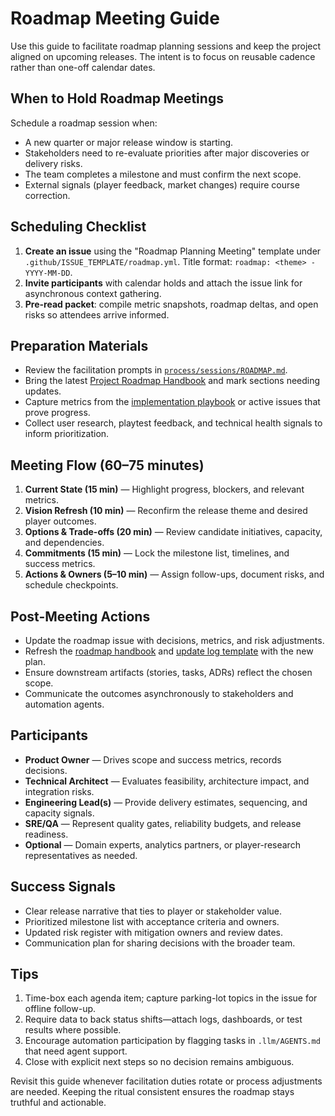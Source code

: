 # Roadmap Meeting Guide

Use this guide to facilitate roadmap planning sessions and keep the project aligned on upcoming releases. The intent is to focus on reusable cadence rather than one-off calendar dates.

## When to Hold Roadmap Meetings
Schedule a roadmap session when:
- A new quarter or major release window is starting.
- Stakeholders need to re-evaluate priorities after major discoveries or delivery risks.
- The team completes a milestone and must confirm the next scope.
- External signals (player feedback, market changes) require course correction.

## Scheduling Checklist
1. **Create an issue** using the "Roadmap Planning Meeting" template under `.github/ISSUE_TEMPLATE/roadmap.yml`. Title format: `roadmap: <theme> - YYYY-MM-DD`.
2. **Invite participants** with calendar holds and attach the issue link for asynchronous context gathering.
3. **Pre-read packet**: compile metric snapshots, roadmap deltas, and open risks so attendees arrive informed.

## Preparation Materials
- Review the facilitation prompts in [`process/sessions/ROADMAP.md`](../../process/sessions/ROADMAP.md).
- Bring the latest [Project Roadmap Handbook](roadmap.md) and mark sections needing updates.
- Capture metrics from the [implementation playbook](implementation-playbook.md) or active issues that prove progress.
- Collect user research, playtest feedback, and technical health signals to inform prioritization.

## Meeting Flow (60–75 minutes)
1. **Current State (15 min)** — Highlight progress, blockers, and relevant metrics.
2. **Vision Refresh (10 min)** — Reconfirm the release theme and desired player outcomes.
3. **Options & Trade-offs (20 min)** — Review candidate initiatives, capacity, and dependencies.
4. **Commitments (15 min)** — Lock the milestone list, timelines, and success metrics.
5. **Actions & Owners (5–10 min)** — Assign follow-ups, document risks, and schedule checkpoints.

## Post-Meeting Actions
- Update the roadmap issue with decisions, metrics, and risk adjustments.
- Refresh the [roadmap handbook](roadmap.md) and [update log template](update-template.md) with the new plan.
- Ensure downstream artifacts (stories, tasks, ADRs) reflect the chosen scope.
- Communicate the outcomes asynchronously to stakeholders and automation agents.

## Participants
- **Product Owner** — Drives scope and success metrics, records decisions.
- **Technical Architect** — Evaluates feasibility, architecture impact, and integration risks.
- **Engineering Lead(s)** — Provide delivery estimates, sequencing, and capacity signals.
- **SRE/QA** — Represent quality gates, reliability budgets, and release readiness.
- **Optional** — Domain experts, analytics partners, or player-research representatives as needed.

## Success Signals
- Clear release narrative that ties to player or stakeholder value.
- Prioritized milestone list with acceptance criteria and owners.
- Updated risk register with mitigation owners and review dates.
- Communication plan for sharing decisions with the broader team.

## Tips
1. Time-box each agenda item; capture parking-lot topics in the issue for offline follow-up.
2. Require data to back status shifts—attach logs, dashboards, or test results where possible.
3. Encourage automation participation by flagging tasks in `.llm/AGENTS.md` that need agent support.
4. Close with explicit next steps so no decision remains ambiguous.

Revisit this guide whenever facilitation duties rotate or process adjustments are needed. Keeping the ritual consistent ensures the roadmap stays truthful and actionable.
